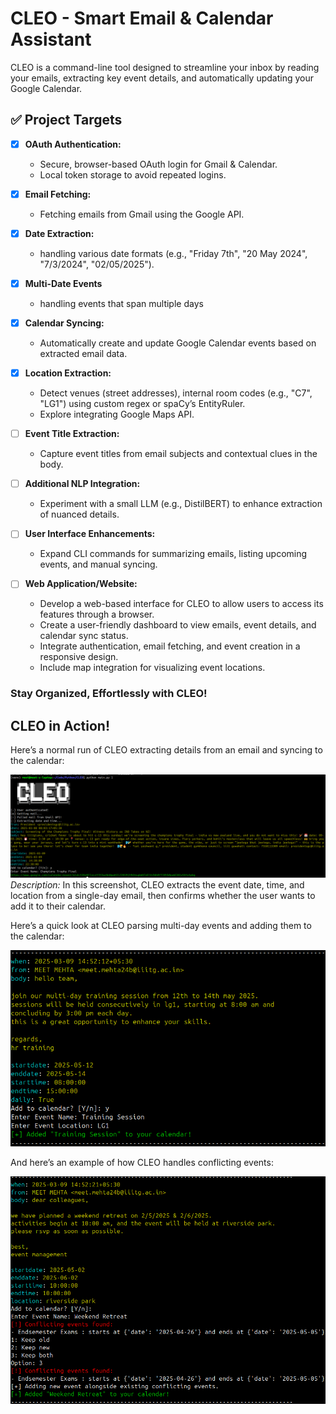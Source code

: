 # CLEO - Smart Email & Calendar Assistant

CLEO is a command-line tool designed to streamline your inbox by reading your emails, extracting key event details, and automatically updating your Google Calendar. 

## ✅ Project Targets

- [x] **OAuth Authentication:**  
  - Secure, browser-based OAuth login for Gmail & Calendar.
  - Local token storage to avoid repeated logins.

- [x] **Email Fetching:**  
  - Fetching emails from Gmail using the Google API.

- [x] **Date Extraction:**  
  - handling various date formats (e.g., "Friday 7th", "20 May 2024", "7/3/2024", "02/05/2025").

- [x] **Multi-Date Events**
  - handling events that span multiple days

- [x] **Calendar Syncing:**  
  - Automatically create and update Google Calendar events based on extracted email data.

- [x] **Location Extraction:**  
  - Detect venues (street addresses), internal room codes (e.g., "C7", "LG1") using custom regex or spaCy’s EntityRuler.
  - Explore integrating Google Maps API.

- [ ] **Event Title Extraction:**  
  - Capture event titles from email subjects and contextual clues in the body.

- [ ] **Additional NLP Integration:**  
  - Experiment with a small LLM (e.g., DistilBERT) to enhance extraction of nuanced details.

- [ ] **User Interface Enhancements:**  
  - Expand CLI commands for summarizing emails, listing upcoming events, and manual syncing.

- [ ] **Web Application/Website:**

  - Develop a web-based interface for CLEO to allow users to access its features through a browser.
  - Create a user-friendly dashboard to view emails, event details, and calendar sync status.
  - Integrate authentication, email fetching, and event creation in a responsive design.
  - Include map integration for visualizing event locations.

### Stay Organized, Effortlessly with CLEO! 

## CLEO in Action!

Here’s a normal run of CLEO extracting details from an email and syncing to the calendar:

![CLEO normal usage screenshot](./images/ss1.png)
_Description:_ In this screenshot, CLEO extracts the event date, time, and location from a single-day email, then confirms whether the user wants to add it to their calendar.

Here’s a quick look at CLEO parsing multi-day events and adding them to the calendar:

![CLEO adding a multi-day event](./images/ss2.png)

And here’s an example of how CLEO handles conflicting events:

![CLEO detecting conflicting events](./images/ss3.png)